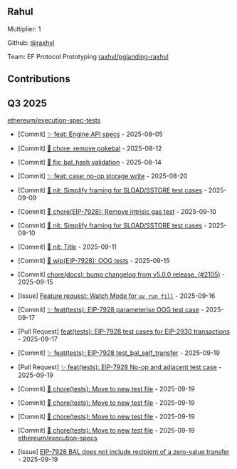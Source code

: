 
## Rahul
Multiplier: 1

Github: [@raxhvl](https://github.com/raxhvl) 

Team: EF Protocol Prototyping [raxhvl/pglanding-raxhvl](https://github.com/raxhvl/pglanding-raxhvl) 

## Contributions

## Q3 2025

[ethereum/execution-spec-tests](https://github.com/ethereum/execution-spec-tests)
* [Commit] [✨ feat: Engine API specs](https://github.com/ethereum/execution-spec-tests/commit/1ad04f00d483af3974528a3b29073e502551cf9e) - 2025-08-05
* [Commit] [🧹 chore: remove pokebal](https://github.com/ethereum/execution-spec-tests/commit/c990f1758a93e770f9703645ffbb63e9a97eab12) - 2025-08-12
* [Commit] [🐞 fix: bal_hash validation](https://github.com/ethereum/execution-spec-tests/commit/02c43c277379aef6d48830f688e0fcb78d312d13) - 2025-08-14
* [Commit] [✨ feat: case: no-op storage write](https://github.com/ethereum/execution-spec-tests/commit/13da83da6aec976bc4157b703860357a7cbaf04d) - 2025-08-20
* [Commit] [🥢 nit: Simplify framing for SLOAD/SSTORE test cases](https://github.com/ethereum/execution-spec-tests/commit/21040987563a8c1e770a3c508d201bc2d7704b32) - 2025-09-09
* [Commit] [🧹 chore(EIP-7928): Remove intrisic gas test](https://github.com/ethereum/execution-spec-tests/commit/68a6cc6467d9f2d70aba21c645c7a1d353790426) - 2025-09-10
* [Commit] [🥢 nit: Simplify framing for SLOAD/SSTORE test cases](https://github.com/ethereum/execution-spec-tests/commit/d5c03233120807445aff57343f6ddec22b29ea78) - 2025-09-10
* [Commit] [🥢 nit: Title](https://github.com/ethereum/execution-spec-tests/commit/3178dfaecfd36d6d81e4ecef8f9b381890318951) - 2025-09-11
* [Commit] [🚧 wip(EIP-7928): OOG tests](https://github.com/ethereum/execution-spec-tests/commit/780a23e012389404df82af62f2d4e8b4e89e0740) - 2025-09-15
* [Commit] [chore(docs): bump changelog from v5.0.0 release. (#2105)](https://github.com/ethereum/execution-spec-tests/commit/43ccf8a6e5c23b85585eca5d9f203160fb2b20e4) - 2025-09-15
* [Issue] [Feature request: Watch Mode for `uv run fill`](https://github.com/ethereum/execution-spec-tests/issues/2156) - 2025-09-16
* [Commit] [✨ feat(tests): EIP-7928 parameterise OOG test case](https://github.com/ethereum/execution-spec-tests/commit/853435a2813da134a762799d8b0e04b2f99d921d) - 2025-09-17
* [Pull Request] [feat(tests): EIP-7928 test cases for EIP-2930 transactions](https://github.com/ethereum/execution-spec-tests/pull/2167) - 2025-09-17

* [Commit] [✨ feat(tests): EIP-7928 test_bal_self_transfer](https://github.com/ethereum/execution-spec-tests/commit/f56e9cb1e0e67f7973ce79e65edf2bd570b635e5) - 2025-09-19
* [Pull Request] [✨ feat(tests): EIP-7928 No-op and adjacent test case](https://github.com/ethereum/execution-spec-tests/pull/2178) - 2025-09-19
* [Commit] [🧹 chore(tests): Move to new test file](https://github.com/ethereum/execution-spec-tests/commit/296091dc819c174377e7de25a542fa0b8578b037) - 2025-09-19
* [Commit] [🧹 chore(tests): Move to new test file](https://github.com/ethereum/execution-spec-tests/commit/73e22e43b7c19f5d095c40ae44676c30fbe02250) - 2025-09-19
* [Commit] [🧹 chore(tests): Move to new test file](https://github.com/ethereum/execution-spec-tests/commit/bc71c0e834067865200123f9eb177a160901a694) - 2025-09-19
* [Commit] [🧹 chore(tests): Move to new test file](https://github.com/ethereum/execution-spec-tests/commit/94a7cc5993352e33e56f3ae934ae0a4d7074a6bb) - 2025-09-19
[ethereum/execution-specs](https://github.com/ethereum/execution-specs)
* [Issue] [EIP-7928 BAL does not include recipient of a zero-value transfer](https://github.com/ethereum/execution-specs/issues/1430) - 2025-09-19
